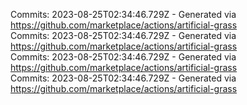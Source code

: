 Commits: 2023-08-25T02:34:46.729Z - Generated via https://github.com/marketplace/actions/artificial-grass
<br>
Commits: 2023-08-25T02:34:46.729Z - Generated via https://github.com/marketplace/actions/artificial-grass
<br>
Commits: 2023-08-25T02:34:46.729Z - Generated via https://github.com/marketplace/actions/artificial-grass
<br>
Commits: 2023-08-25T02:34:46.729Z - Generated via https://github.com/marketplace/actions/artificial-grass
<br>
